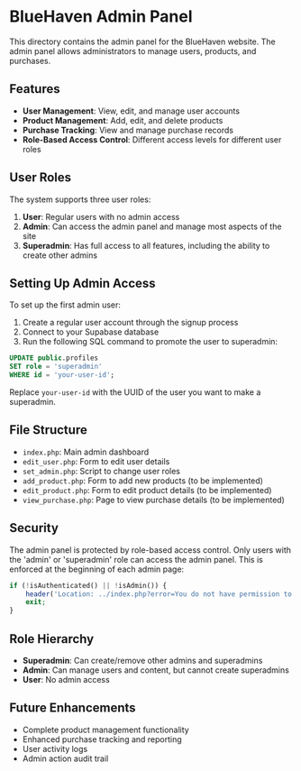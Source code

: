 # BlueHaven Admin Panel

This directory contains the admin panel for the BlueHaven website. The admin panel allows administrators to manage users, products, and purchases.

## Features

- **User Management**: View, edit, and manage user accounts
- **Product Management**: Add, edit, and delete products
- **Purchase Tracking**: View and manage purchase records
- **Role-Based Access Control**: Different access levels for different user roles

## User Roles

The system supports three user roles:

1. **User**: Regular users with no admin access
2. **Admin**: Can access the admin panel and manage most aspects of the site
3. **Superadmin**: Has full access to all features, including the ability to create other admins

## Setting Up Admin Access

To set up the first admin user:

1. Create a regular user account through the signup process
2. Connect to your Supabase database
3. Run the following SQL command to promote the user to superadmin:

```sql
UPDATE public.profiles 
SET role = 'superadmin' 
WHERE id = 'your-user-id';
```

Replace `your-user-id` with the UUID of the user you want to make a superadmin.

## File Structure

- `index.php`: Main admin dashboard
- `edit_user.php`: Form to edit user details
- `set_admin.php`: Script to change user roles
- `add_product.php`: Form to add new products (to be implemented)
- `edit_product.php`: Form to edit product details (to be implemented)
- `view_purchase.php`: Page to view purchase details (to be implemented)

## Security

The admin panel is protected by role-based access control. Only users with the 'admin' or 'superadmin' role can access the admin panel. This is enforced at the beginning of each admin page:

```php
if (!isAuthenticated() || !isAdmin()) {
    header('Location: ../index.php?error=You do not have permission to access this page');
    exit;
}
```

## Role Hierarchy

- **Superadmin**: Can create/remove other admins and superadmins
- **Admin**: Can manage users and content, but cannot create superadmins
- **User**: No admin access

## Future Enhancements

- Complete product management functionality
- Enhanced purchase tracking and reporting
- User activity logs
- Admin action audit trail
